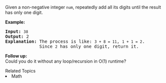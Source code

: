 <p>Given a non-negative integer <code>num</code>, repeatedly add all its digits until the result has only one digit.</p>

<p><strong>Example:</strong></p>

<pre>
<strong>Input:</strong> <code>38</code>
<strong>Output:</strong> 2 
<strong>Explanation: </strong>The process is like: <code>3 + 8 = 11</code>, <code>1 + 1 = 2</code>. 
&nbsp;            Since <code>2</code> has only one digit, return it.
</pre>

<p><b>Follow up:</b><br />
Could you do it without any loop/recursion in O(1) runtime?</p><div><div>Related Topics</div><div><li>Math</li></div></div>